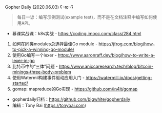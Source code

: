 Gopher Daily (2020.06.03) ʕ◔ϖ◔ʔ

>每日一谚：编写示例测试(example test)，而不是在文档注释中编写如何使用API。

* 慕课实战课：k8s实战 - https://coding.imooc.com/class/284.html

1. 如何在同类modules总选择最佳Go module - https://jfrog.com/blog/how-to-pick-a-winning-go-module/
2. 使用Go编写一个lexer - https://www.aaronraff.dev/blog/how-to-write-a-lexer-in-go
3. 比特币中的“三体”问题 - https://www.aniccaresearch.tech/blog/bitcoin-minings-three-body-problem
4. 使用Watermil构建事件驱动应用入门 - https://watermill.io/docs/getting-started/
5. gomap: mapreduce的Go实现 - https://github.com/in4it/gomap

* gopherdaily归档：https://github.com/bigwhite/gopherdaily
* 编辑：Tony Bai (https://tonybai.com)
